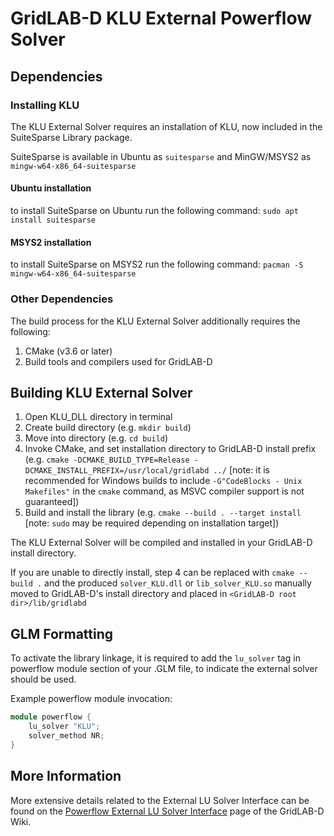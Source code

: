 # GridLAB-D KLU External Powerflow Solver

## Dependencies
### Installing KLU
The KLU External Solver requires an installation of KLU, now included in 
the SuiteSparse Library package. 

SuiteSparse is available in Ubuntu as `suitesparse` and MinGW/MSYS2 as 
`mingw-w64-x86_64-suitesparse` 

#### Ubuntu installation
to install SuiteSparse on Ubuntu run the following command:
`sudo apt install suitesparse`

#### MSYS2 installation
to install SuiteSparse on MSYS2 run the following command:
`pacman -S mingw-w64-x86_64-suitesparse`

### Other Dependencies
The build process for the KLU External Solver additionally requires the 
following:
1. CMake (v3.6 or later)
2. Build tools and compilers used for GridLAB-D


## Building KLU External Solver
1. Open KLU_DLL directory in terminal
2. Create build directory (e.g. `mkdir build`)
3. Move into directory (e.g. `cd build`)
3. Invoke CMake, and set installation directory to GridLAB-D install 
prefix (e.g. 
`cmake -DCMAKE_BUILD_TYPE=Release -DCMAKE_INSTALL_PREFIX=/usr/local/gridlabd ../` \[note: it is recommended for Windows builds to include `-G"CodeBlocks - Unix Makefiles"` in the `cmake` command, as MSVC compiler support is not guaranteed\])
4. Build and install the library (e.g. `cmake --build . --target install` 
\[note: `sudo` may be required depending on installation target\])

The KLU External Solver will be compiled and installed in your GridLAB-D 
install directory.

If you are unable to directly install, step 4 can be replaced with 
`cmake --build .` and the produced `solver_KLU.dll` or `lib_solver_KLU.so` 
manually moved to GridLAB-D's install directory and placed in 
`<GridLAB-D root dir>/lib/gridlabd`

## GLM Formatting
To activate the library linkage, it is required to add the `lu_solver` 
tag in powerflow module section of your .GLM file, 
to indicate the external solver should be used.

Example powerflow module invocation:
``` cpp
module powerflow {
	lu_solver "KLU";
	solver_method NR;
}
```

## More Information
More extensive details related to the External LU Solver Interface can be found on the 
[Powerflow External LU Solver Interface](http://gridlab-d.shoutwiki.com/wiki/Powerflow_External_LU_Solver_Interface) 
page of the GridLAB-D Wiki.

